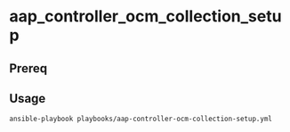 # aap_controller_ocm_collection_setup

## Prereq

## Usage

```bash
ansible-playbook playbooks/aap-controller-ocm-collection-setup.yml
```
